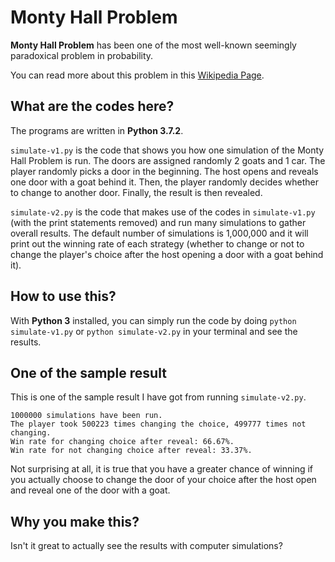 # Monty Hall Problem
**Monty Hall Problem** has been one of the most well-known seemingly paradoxical problem in probability.

You can read more about this problem in this [Wikipedia Page](https://en.wikipedia.org/wiki/Monty_Hall_problem).

## What are the codes here?
The programs are written in **Python 3.7.2**.

`simulate-v1.py` is the code that shows you how one simulation of the Monty Hall Problem is run. The doors are assigned randomly 2 goats and 1 car. The player randomly picks a door in the beginning. The host opens and reveals one door with a goat behind it. Then, the player randomly decides whether to change to another door. Finally, the result is then revealed.

`simulate-v2.py` is the code that makes use of the codes in `simulate-v1.py` (with the print statements removed) and run many simulations to gather overall results. The default number of simulations is 1,000,000 and it will print out the winning rate of each strategy (whether to change or not to change the player's choice after the host opening a door with a goat behind it).

## How to use this?
With **Python 3** installed, you can simply run the code by doing `python simulate-v1.py` or `python simulate-v2.py` in your terminal and see the results.

## One of the sample result
This is one of the sample result I have got from running `simulate-v2.py`.

```
1000000 simulations have been run.
The player took 500223 times changing the choice, 499777 times not changing.
Win rate for changing choice after reveal: 66.67%.
Win rate for not changing choice after reveal: 33.37%.
```

Not surprising at all, it is true that you have a greater chance of winning if you actually choose to change the door of your choice after the host open and reveal one of the door with a goat.

## Why you make this?
Isn't it great to actually see the results with computer simulations?